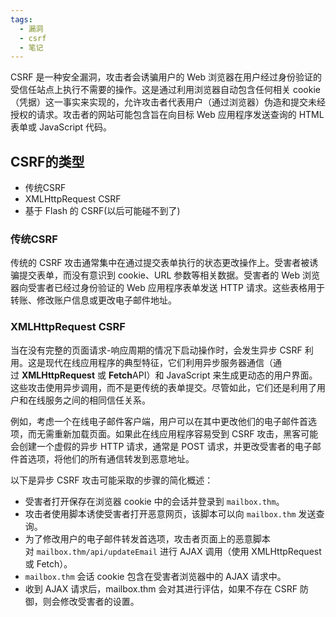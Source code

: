 ```yaml
---
tags:
  - 漏洞
  - csrf
  - 笔记
---
```


CSRF 是一种安全漏洞，攻击者会诱骗用户的 Web 浏览器在用户经过身份验证的受信任站点上执行不需要的操作。这是通过利用浏览器自动包含任何相关 cookie（凭据）这一事实来实现的，允许攻击者代表用户（通过浏览器）伪造和提交未经授权的请求。攻击者的网站可能包含旨在向目标 Web 应用程序发送查询的 HTML 表单或 JavaScript 代码。

## CSRF的类型

- 传统CSRF
- XMLHttpRequest CSRF
- 基于 Flash 的 CSRF(以后可能碰不到了)

### 传统CSRF

传统的 CSRF 攻击通常集中在通过提交表单执行的状态更改操作上。受害者被诱骗提交表单，而没有意识到 cookie、URL 参数等相关数据。受害者的 Web 浏览器向受害者已经过身份验证的 Web 应用程序表单发送 HTTP 请求。这些表格用于转账、修改账户信息或更改电子邮件地址。

### XMLHttpRequest CSRF

当在没有完整的页面请求-响应周期的情况下启动操作时，会发生异步 CSRF 利用。这是现代在线应用程序的典型特征，它们利用异步服务器通信（通过 **XMLHttpRequest** 或 **Fetch**API）和 JavaScript 来生成更动态的用户界面。这些攻击使用异步调用，而不是更传统的表单提交。尽管如此，它们还是利用了用户和在线服务之间的相同信任关系。  

例如，考虑一个在线电子邮件客户端，用户可以在其中更改他们的电子邮件首选项，而无需重新加载页面。如果此在线应用程序容易受到 CSRF 攻击，黑客可能会创建一个虚假的异步 HTTP 请求，通常是 POST 请求，并更改受害者的电子邮件首选项，将他们的所有通信转发到恶意地址。

以下是异步 CSRF 攻击可能采取的步骤的简化概述：

- 受害者打开保存在浏览器 cookie 中的会话并登录到 `mailbox.thm`。  
- 攻击者使用脚本诱使受害者打开恶意网页，该脚本可以向 `mailbox.thm` 发送查询。  
- 为了修改用户的电子邮件转发首选项，攻击者页面上的恶意脚本对 `mailbox.thm/api/updateEmail` 进行 AJAX 调用（使用 XMLHttpRequest 或 Fetch）。
- `mailbox.thm` 会话 cookie 包含在受害者浏览器中的 AJAX 请求中。
- 收到 AJAX 请求后，mailbox.thm 会对其进行评估，如果不存在 CSRF 防御，则会修改受害者的设置。

